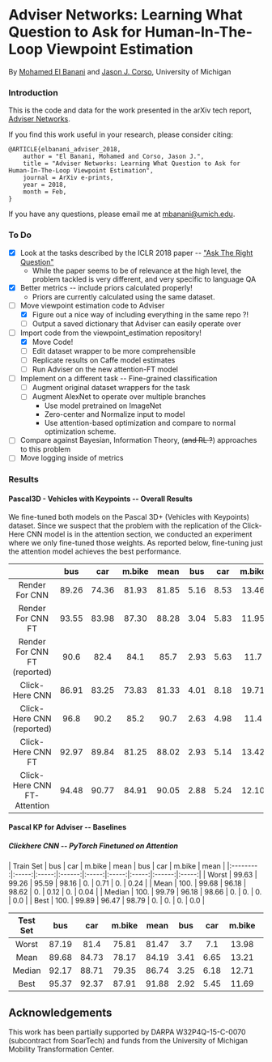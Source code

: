 # Adviser Networks: Learning What Question to Ask for Human-In-The-Loop Viewpoint Estimation

By [Mohamed El Banani](http://mbanani.github.io/) and [Jason J. Corso](http://web.eecs.umich.edu/~jjcorso/), University of Michigan


### Introduction

This is the code and data for the work presented in the arXiv tech report, [Adviser Networks](https://arxiv.org/abs/1802.01666).

If you find this work useful in your research, please consider citing:

    @ARTICLE{elbanani_adviser_2018,
        author = "El Banani, Mohamed and Corso, Jason J.",
        title = "Adviser Networks: Learning What Question to Ask for Human-In-The-Loop Viewpoint Estimation",
        journal = ArXiv e-prints,
        year = 2018,
        month = Feb,
    }


If you have any questions, please email me at mbanani@umich.edu.


### To Do

- [x] Look at the tasks described by the ICLR 2018 paper -- ["Ask The Right Question"](https://openreview.net/forum?id=S1CChZ-CZ)
    - While the paper seems to be of relevance at the high level,
        the problem tackled is very different, and very specific to language QA
- [x] Better metrics -- include priors calculated properly!
    - Priors are currently calculated using the same dataset.
- [ ] Move viewpoint estimation code to Adviser
    - [x] Figure out a nice way of including everything in the same repo ?!
    - [ ] Output a saved dictionary that Adviser can easily operate over
- [ ] Import code from the viewpoint_estimation repository!
    - [x] Move Code!
    - [ ] Edit dataset wrapper to be more comprehensible
    - [ ] Replicate results on Caffe model estimates
    - [ ] Run Adviser on the new attention-FT model
- [ ] Implement on a different task -- Fine-grained classification
    - [ ] Augment original dataset wrappers for the task
    - [ ] Augment AlexNet to operate over multiple branches
        - Use model pretrained on ImageNet
        - Zero-center and Normalize input to model
        - Use attention-based optimization and compare to normal optimization scheme.
- [ ] Compare against Bayesian, Information Theory, (~~and RL ?~~) approaches to this problem
- [ ] Move logging inside of metrics

### Results

#### Pascal3D - Vehicles with Keypoints -- Overall Results

We fine-tuned both models on the Pascal 3D+ (Vehicles with Keypoints) dataset.
Since we suspect that the problem with the replication of the Click-Here CNN model
is in the attention section, we conducted an experiment where we only fine-tuned
those weights. As reported below, fine-tuning just the attention model achieves the best performance.

|                               |  bus  | car   | m.bike | mean  |  bus   | car   | m.bike | mean  |
|:-----------------------------:|:-----:|:-----:|:------:|:-----:|:------:|:-----:|:------:|:-----:|
| Render For CNN                | 89.26 | 74.36 | 81.93  | 81.85 |  5.16  | 8.53  | 13.46  | 9.05  |
| Render For CNN FT             | 93.55 | 83.98 | 87.30  | 88.28 |  3.04  | 5.83  | 11.95  | 6.94  |
| Render For CNN FT (reported)  | 90.6  | 82.4  | 84.1   | 85.7  |  2.93  | 5.63  | 11.7   | 6.74  |
| Click-Here CNN                | 86.91 | 83.25 | 73.83  | 81.33 |  4.01  | 8.18  | 19.71  | 10.63 |
| Click-Here CNN (reported)     | 96.8  | 90.2  | 85.2   | 90.7  |  2.63  | 4.98  | 11.4   | 6.35  |
| Click-Here CNN FT             | 92.97 | 89.84 | 81.25  | 88.02 |  2.93  | 5.14  | 13.42  | 7.16  |
| Click-Here CNN FT-Attention   | 94.48 | 90.77 | 84.91  | 90.05 |  2.88  | 5.24  | 12.10  | 6.74  |



#### Pascal KP for Adviser  -- Baselines

##### Clickhere CNN -- PyTorch Finetuned on Attention

| Train Set  |  bus  | car   | m.bike | mean  |  bus  | car   | m.bike | mean  |
|:--------  :|:-----:|:-----:|:------:|:-----:|:-----:|:-----:|:------:|:-----:|
| Worst      | 99.63 | 99.26 | 95.59  | 98.16 | 0.    | 0.71  | 0.     | 0.24  |
| Mean       | 100.  | 99.68 | 96.18  | 98.62 | 0.    | 0.12  | 0.     | 0.04  |
| Median     | 100.  | 99.79 | 96.18  | 98.66 | 0.    | 0.    | 0.     | 0.0   |
| Best       | 100.  | 99.89 | 96.47  | 98.79 | 0.    | 0.    | 0.     | 0.0   |


| Test Set   |  bus  | car   | m.bike | mean  |  bus  | car   | m.bike | mean  |
|:----------:|:-----:|:-----:|:------:|:-----:|:-----:|:-----:|:------:|:-----:|
| Worst      | 87.19 | 81.4  | 75.81  | 81.47 |  3.7  | 7.1   | 13.98  | 8.26  |
| Mean       | 89.68 | 84.73 | 78.17  | 84.19 |  3.41 | 6.65  | 13.21  | 7.76  |
| Median     | 92.17 | 88.71 | 79.35  | 86.74 |  3.25 | 6.18  | 12.71  | 7.38  |
| Best       | 95.37 | 92.37 | 87.91  | 91.88 |  2.92 | 5.45  | 11.69  | 6.69  |



## Acknowledgements

This work has been partially supported by DARPA W32P4Q-15-C-0070 (subcontract from SoarTech) and funds from the University of Michigan Mobility Transformation Center.
